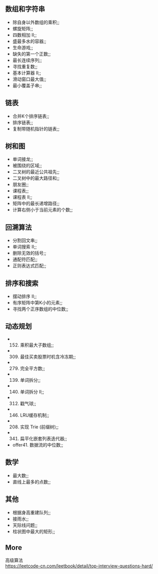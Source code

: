 ## 数组和字符串

- 除自身以外数组的乘积;;
- 螺旋矩阵;;
- 四数相加 II;;
- 盛最多水的容器;;
- 生命游戏;;
- 缺失的第一个正数;;
- 最长连续序列;;
- 寻找重复数;;
- 基本计算器 II;;
- 滑动窗口最大值;;
- 最小覆盖子串;;

## 链表

- 合并K个排序链表;;
- 排序链表;;
- 复制带随机指针的链表;;

## 树和图

- 单词接龙;;
- 被围绕的区域;;
- 二叉树的最近公共祖先;;
- 二叉树中的最大路径和;;
- 朋友圈;;
- 课程表;;
- 课程表 II;;
- 矩阵中的最长递增路径;;
- 计算右侧小于当前元素的个数;;

## 回溯算法

- 分割回文串;;
- 单词搜索 II;;
- 删除无效的括号;;
- 通配符匹配;;
- 正则表达式匹配;;

## 排序和搜索

- 摆动排序 II;;
- 有序矩阵中第K小的元素;;
- 寻找两个正序数组的中位数;;

## 动态规划 

- 152. 乘积最大子数组;;
- 309. 最佳买卖股票时机含冷冻期;;
- 279. 完全平方数;;
- 139. 单词拆分;;
- 140. 单词拆分 II;;
- 312. 戳气球;;
- 146. LRU缓存机制;;
- 208. 实现 Trie (前缀树);;
- 341. 扁平化嵌套列表迭代器;;
- offer41. 数据流的中位数;;

## 数学 

- 最大数;;
- 直线上最多的点数;;

## 其他

- 根据身高重建队列;;
- 接雨水;;
- 天际线问题;;
- 柱状图中最大的矩形;;


## More 

高级算法   
https://leetcode-cn.com/leetbook/detail/top-interview-questions-hard/